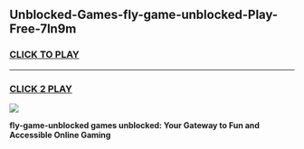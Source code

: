 
## Unblocked-Games-fly-game-unblocked-Play-Free-7ln9m
<h3>
<a href="https://premium76.site?title=fly-game-unblocked&ref=15A">CLICK TO PLAY</a></h3>
<hr>

<h3>
<a href="https://premium76.site?title=fly-game-unblocked&ref=15A">CLICK 2 PLAY</a>
  
</h3>

<a href="https://premium76.site?title=fly-game-unblocked&ref=15A"><img src="https://clearcache.store/games.png"></a>


**fly-game-unblocked games unblocked: Your Gateway to Fun and Accessible Online Gaming**
